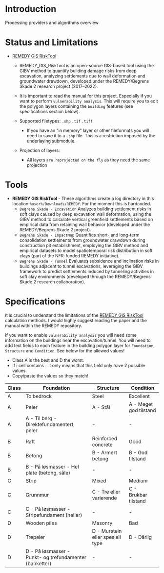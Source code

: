 Introduction
=====
Processing providers and algorithms overview

Status and Limitations
=====
- [REMEDY GIS RiskTool](https://github.com/norwegian-geotechnical-institute/REMEDY_GIS_RiskTool)
  - REMEDY_GIS_RiskTool is an open-source GIS-based tool using the GIBV method to quantify building damage risks from deep excavation, analyzing settlements due to wall deformation and groundwater drawdown, developed under the REMEDY/Begrens Skade 2 research project (2017–2022).
  
  - It is important to read the manual for this project. Especially if you want to perform `vulnerability analysis`. This will require you to edit the polygon layers containing the `building` features (see specifications section below).
  - Supported filetypes: `.shp` `.tif` `.tiff`
    - If you have an "in memory" layer or other fileformats you will need to save it to a `.shp` file. This is a restriction imposed by the underlaying submodule.
  - Projection of layers:
    - All layers `are reprojected on the fly` as they need the same projection

Tools
=====
- **REMEDY GIS RiskTool** - These algorithms create a log directory in this location `%user%/Downloads/REMEDY`. For the moment this is hardcoded.
  - `Begrens Skade - Excavation` Analyzes building settlement risks in soft clays caused by deep excavation wall deformation, using the GIBV method to calculate vertical greenfield settlements based on empirical data from retaining wall behavior (developed under the REMEDY/Begrens Skade 2 project).
  - `Begrens Skade - ImpactMap` Quantifies short- and long-term consolidation settlements from groundwater drawdown during construction pit establishment, employing the GIBV method and empirical datasets to model spatiotemporal risk distribution in soft clays (part of the NFR-funded REMEDY initiative).
  - `Begrens Skade - Tunnel` Evaluates subsidence and inclination risks in buildings adjacent to tunnel excavations, leveraging the GIBV framework to predict settlements induced by tunneling activities in soft clay environments (developed through the REMEDY/Begrens Skade 2 research collaboration).

Specifications
==============

It is crucial to understand the limitations of the [REMEDY GIS RiskTool](https://github.com/norwegian-geotechnical-institute/REMEDY_GIS_RiskTool) calculation methods. I would highly suggest reading the paper and the manual within the REMEDY repository.

If you want to enable `vulnerability analysis` you will need some information on the buildings near the excavation/tunnel. You will need to add text fields to each feature in the building polygon layer for `Foundation`, `Structure` and `Condition`. See below for the allowed values! 
- Class A is the best and D the worst. 
- If i cell contains `-` it only means that this field only have 2 possible values.
- Copy/paste the values so they match!

| Class | Foundation                                              | Structure                        | Condition              |
|-------|---------------------------------------------------------|----------------------------------|------------------------|
| A     | To bedrock                                              | Steel                            | Excellent              |
| A     | Peler                                                   | A - Stål                         | A - Meget god tilstand |
| A     | A - Til berg - Direktefundamentert, peler               | -                                | -                      |
| B     | Raft                                                    | Reinforced concrete              | Good                   |
| B     | Betong                                                  | B - Armert betong                | B - God tilstand       |
| B     | B - På løsmasser - Hel plate (betong, såle)             | -                                | -                      |
| C     | Strip                                                   | Mixed                            | Medium                 |
| C     | Grunnmur                                                | C - Tre eller varierende         | C - Brukbar tilstand   |
| C     | C - På løsmasser - Stripefundament (heller)             | -                                | -                      |
| D     | Wooden piles                                            | Masonry                          | Bad                    |
| D     | Trepeler                                                | D - Murstein eller spesiell type | D - Dårlig             |
| D     | D - På løsmasser - Punkt- og trefundamenter (banketter) | -                                | -                      |
